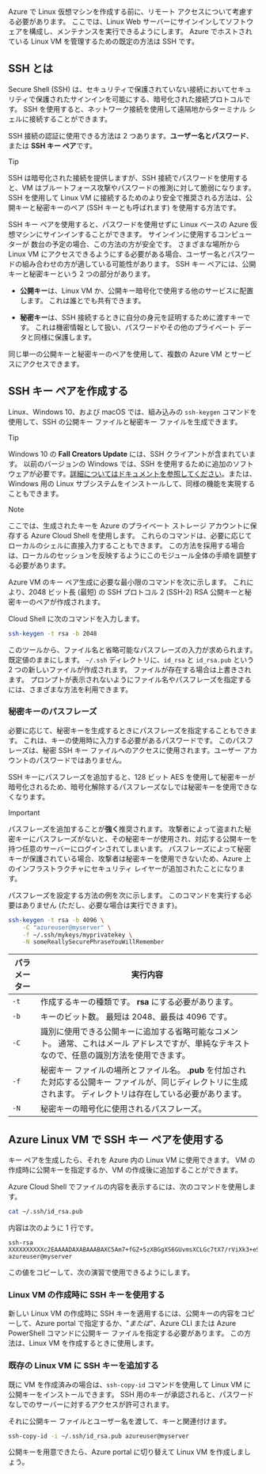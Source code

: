 Azure で Linux 仮想マシンを作成する前に、リモート アクセスについて考慮する必要があります。 ここでは、Linux Web サーバーにサインインしてソフトウェアを構成し、メンテナンスを実行できるようにします。 Azure でホストされている Linux VM を管理するための既定の方法は SSH です。

## <a name="what-is-ssh"></a>SSH とは

Secure Shell (SSH) は、セキュリティで保護されていない接続においてセキュリティで保護されたサインインを可能にする、暗号化された接続プロトコルです。 SSH を使用すると、ネットワーク接続を使用して遠隔地からターミナル シェルに接続することができます。

SSH 接続の認証に使用できる方法は 2 つあります。**ユーザー名とパスワード**、または **SSH キー ペア**です。 

> [!TIP]
> SSH は暗号化された接続を提供しますが、SSH 接続でパスワードを使用すると、VM はブルートフォース攻撃やパスワードの推測に対して脆弱になります。 SSH を使用して Linux VM に接続するためのより安全で推奨される方法は、公開キーと秘密キーのペア (SSH キーとも呼ばれます) を使用する方法です。

SSH キー ペアを使用すると、パスワードを使用せずに Linux ベースの Azure 仮想マシンにサインインすることができます。 サインインに使用するコンピューターが 数台の予定の場合、この方法の方が安全です。 さまざまな場所から Linux VM にアクセスできるようにする必要がある場合、ユーザー名とパスワードの組み合わせの方が適している可能性があります。 SSH キー ペアには、公開キーと秘密キーという 2 つの部分があります。

- **公開キー**は、Linux VM か、公開キー暗号化で使用する他のサービスに配置します。 これは誰とでも共有できます。

- **秘密キー**は、SSH 接続するときに自分の身元を証明するために渡すキーです。 これは機密情報として扱い、パスワードやその他のプライベート データと同様に保護します。

同じ単一の公開キーと秘密キーのペアを使用して、複数の Azure VM とサービスにアクセスできます。

## <a name="create-the-ssh-key-pair"></a>SSH キー ペアを作成する

Linux、Windows 10、および macOS では、組み込みの `ssh-keygen` コマンドを使用して、SSH の公開キー ファイルと秘密キー ファイルを生成できます。 

> [!TIP]
> Windows 10 の **Fall Creators Update** には、SSH クライアントが含まれています。 以前のバージョンの Windows では、SSH を使用するために追加のソフトウェアが必要です。[詳細についてはドキュメントを参照してください](https://docs.microsoft.com/azure/virtual-machines/linux/ssh-from-windows)。または、Windows 用の Linux サブシステムをインストールして、同様の機能を実現することもできます。

> [!NOTE]
> ここでは、生成されたキーを Azure のプライベート ストレージ アカウントに保存する Azure Cloud Shell を使用します。 これらのコマンドは、必要に応じてローカルのシェルに直接入力することもできます。 この方法を採用する場合は、ローカルのセッションを反映するようにこのモジュール全体の手順を調整する必要があります。

Azure VM のキー ペア生成に必要な最小限のコマンドを次に示します。 これにより、2048 ビット長 (最短) の SSH プロトコル 2 (SSH-2) RSA 公開キーと秘密キーのペアが作成されます。 

Cloud Shell に次のコマンドを入力します。

```bash
ssh-keygen -t rsa -b 2048
```

このツールから、ファイル名と省略可能なパスフレーズの入力が求められます。 既定値のままにします。 `~/.ssh` ディレクトリに、`id_rsa` と `id_rsa.pub` という 2 つの新しいファイルが作成されます。 ファイルが存在する場合は上書きされます。 プロンプトが表示されないようにファイル名やパスフレーズを指定するには、さまざまな方法を利用できます。

### <a name="private-key-passphrase"></a>秘密キーのパスフレーズ

必要に応じて、秘密キーを生成するときにパスフレーズを指定することもできます。 これは、キーの使用時に入力する必要があるパスワードです。 このパスフレーズは、秘密 SSH キー ファイルへのアクセスに使用されます。ユーザー アカウントのパスワードではありません。 

SSH キーにパスフレーズを追加すると、128 ビット AES を使用して秘密キーが暗号化されるため、暗号化解除するパスフレーズなしでは秘密キーを使用できなくなります。 

> [!IMPORTANT]
> パスフレーズを追加することが**強く**推奨されます。 攻撃者によって盗まれた秘密キーにパスフレーズがないと、その秘密キーが使用され、対応する公開キーを持つ任意のサーバーにログインされてしまいます。 パスフレーズによって秘密キーが保護されている場合、攻撃者は秘密キーを使用できないため、Azure 上のインフラストラクチャにセキュリティ レイヤーが追加されたことになります。

パスフレーズを設定する方法の例を次に示します。 このコマンドを実行する必要はありません (ただし、必要な場合は実行できます)。

```bash
ssh-keygen -t rsa -b 4096 \
    -C "azureuser@myserver" \
    -f ~/.ssh/mykeys/myprivatekey \
    -N someReallySecurePhraseYouWillRemember
```

| パラメーター | 実行内容 |
|-----------|--------------|
| `-t` | 作成するキーの種類です。 **rsa** にする必要があります。 |
| `-b` | キーのビット数。 最短は 2048、最長は 4096 です。 |
| `-C` | 識別に使用できる公開キーに追加する省略可能なコメント。 通常、これはメール アドレスですが、単純なテキストなので、任意の識別方法を使用できます。 |
| `-f` | 秘密キー ファイルの場所とファイル名。 **.pub** を付加された対応する公開キー ファイルが、同じディレクトリに生成されます。 ディレクトリは存在している必要があります。 |
| `-N` | 秘密キーの暗号化に使用されるパスフレーズ。 |

## <a name="use-the-ssh-key-pair-with-an-azure-linux-vm"></a>Azure Linux VM で SSH キー ペアを使用する

キー ペアを生成したら、それを Azure 内の Linux VM に使用できます。 VM の作成時に公開キーを指定するか、VM の作成後に追加することができます。 

Azure Cloud Shell でファイルの内容を表示するには、次のコマンドを使用します。

```bash
cat ~/.ssh/id_rsa.pub
```

内容は次のように 1 行です。

```output
ssh-rsa XXXXXXXXXXc2EAAAADAXABAAABAXC5Am7+fGZ+5zXBGgXS6GUvmsXCLGc7tX7/rViXk3+eShZzaXnt75gUmT1I2f75zFn2hlAIDGKWf4g12KWcZxy81TniUOTjUsVlwPymXUXxESL/UfJKfbdstBhTOdy5EG9rYWA0K43SJmwPhH28BpoLfXXXXXGX/ilsXXXXXKgRLiJ2W19MzXHp8z3Lxw7r9wx3HaVlP4XiFv9U4hGcp8RMI1MP1nNesFlOBpG4pV2bJRBTXNXeY4l6F8WZ3C4kuf8XxOo08mXaTpvZ3T1841altmNTZCcPkXuMrBjYSJbA8npoXAXNwiivyoe3X2KMXXXXXdXXXXXXXXXXCXXXXX/ azureuser@myserver
```

この値をコピーして、次の演習で使用できるようにします。

### <a name="use-the-ssh-key-when-creating-a-linux-vm"></a>Linux VM の作成時に SSH キーを使用する

新しい Linux VM の作成時に SSH キーを適用するには、公開キーの内容をコピーして、Azure portal で指定するか、"_または_"、Azure CLI または Azure PowerShell コマンドに公開キー ファイルを指定する必要があります。 この方法は、Linux VM を作成するときに使用します。

### <a name="add-the-ssh-key-to-an-existing-linux-vm"></a>既存の Linux VM に SSH キーを追加する

既に VM を作成済みの場合は、`ssh-copy-id` コマンドを使用して Linux VM に公開キーをインストールできます。 SSH 用のキーが承認されると、パスワードなしでのサーバーに対するアクセスが許可されます。

それに公開キー ファイルとユーザー名を渡して、キーと関連付けます。

```bash
ssh-copy-id -i ~/.ssh/id_rsa.pub azureuser@myserver
```

公開キーを用意できたら、Azure portal に切り替えて Linux VM を作成しましょう。
